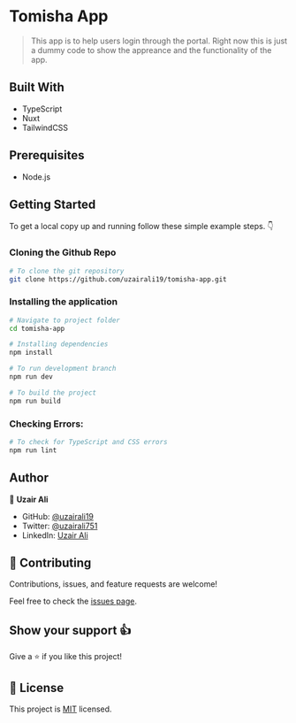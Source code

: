 # Tomisha App

> This app is to help users login through the portal. Right now this is just a dummy code to show the appreance and the functionality of the app.

## Built With

- TypeScript
- Nuxt
- TailwindCSS

## Prerequisites

- Node.js

## Getting Started
To get a local copy up and running follow these simple example steps. 👇

### Cloning the Github Repo

```bash
# To clone the git repository
git clone https://github.com/uzairali19/tomisha-app.git
```
### Installing the application

```bash
# Navigate to project folder
cd tomisha-app

# Installing dependencies
npm install

# To run development branch
npm run dev

# To build the project
npm run build
```

### Checking Errors:

```bash
# To check for TypeScript and CSS errors
npm run lint
```
## Author

👤 **Uzair Ali**

- GitHub: [@uzairali19](https://github.com/uzairali19)
- Twitter: [@uzairali751](https://twitter.com/Uzairali751)
- LinkedIn: [Uzair Ali](https://www.linkedin.com/in/uzairali19/)

## 🤝 Contributing

Contributions, issues, and feature requests are welcome!

Feel free to check the [issues page](https://github.com/uzairali19/tomisha-app/issues/).

## Show your support 👍

Give a ⭐️ if you like this project!

## 📝 License

This project is [MIT](./MIT.md) licensed.